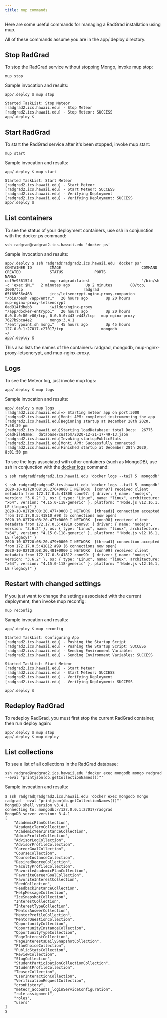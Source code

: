 ```yaml
---
title: mup commands
---
```


Here are some useful commands for managing a RadGrad installation using mup.

All of these commands assume you are in the app/.deploy directory.

## Stop RadGrad

To stop the RadGrad service without stopping Mongo, invoke mup stop:

```shell
mup stop
```

Sample invocation and results:

```shell
app/.deploy $ mup stop

Started TaskList: Stop Meteor
[radgrad2.ics.hawaii.edu] - Stop Meteor
[radgrad2.ics.hawaii.edu] - Stop Meteor: SUCCESS
app/.deploy $
```

## Start RadGrad

To start the RadGrad service after it's been stopped, invoke mup start:

```shell
mup start
```
Sample invocation and results:

```shell
app/.deploy $ mup start

Started TaskList: Start Meteor
[radgrad2.ics.hawaii.edu] - Start Meteor
[radgrad2.ics.hawaii.edu] - Start Meteor: SUCCESS
[radgrad2.ics.hawaii.edu] - Verifying Deployment
[radgrad2.ics.hawaii.edu] - Verifying Deployment: SUCCESS
app/.deploy $
```

## List containers

To see the status of your deployment containers, use ssh in conjunction with the docker ps command:

```shell
ssh radgrad@radgrad2.ics.hawaii.edu 'docker ps'
```

Sample invocation and results:

```shell
app/.deploy $ ssh radgrad@radgrad2.ics.hawaii.edu 'docker ps'
CONTAINER ID        IMAGE                                    COMMAND                  CREATED             STATUS              PORTS                                      NAMES
ccf9e956152d        mup-radgrad:latest                       "/bin/sh -c 'exec $M…"   2 minutes ago       Up 2 minutes        80/tcp, 3000/tcp                           radgrad
65f89656e468        jrcs/letsencrypt-nginx-proxy-companion   "/bin/bash /app/entr…"   20 hours ago        Up 20 hours                                                    mup-nginx-proxy-letsencrypt
6ad914fdbeb3        jwilder/nginx-proxy                      "/app/docker-entrypo…"   20 hours ago        Up 20 hours         0.0.0.0:80->80/tcp, 0.0.0.0:443->443/tcp   mup-nginx-proxy
7627b9bca4e2        mongo:3.4.1                              "/entrypoint.sh mong…"   45 hours ago        Up 45 hours         127.0.0.1:27017->27017/tcp                 mongodb
~/
app/.deploy $
```

This also lists the names of the containers: radgrad, mongodb, mup-nginx-proxy-letsencrypt, and mup-nginx-proxy.

## Logs

To see the Meteor log, just invoke mup logs:

```shell
app/.deploy $ mup logs
```

Sample invocation and results:

```shell
app/.deploy $ mup logs
[radgrad2.ics.hawaii.edu]=> Starting meteor app on port:3000
[radgrad2.ics.hawaii.edu]Monti APM: completed instrumenting the app
[radgrad2.ics.hawaii.edu]Beginning startup at December 28th 2020, 7:58:39 pm
[radgrad2.ics.hawaii.edu]Starting loadDatabase: total Docs:  26775 loadFileName:  database/custom/2020-12-21-17-49-13.json
[radgrad2.ics.hawaii.edu]Invoking startupPublicStats
[radgrad2.ics.hawaii.edu]Monti APM: Successfully connected
[radgrad2.ics.hawaii.edu]Finished startup at December 28th 2020, 8:01:50 pm
```

To see the logs associated with other containers (such as MongoDB), use ssh in conjunction with the [docker logs](https://docs.docker.com/engine/reference/commandline/logs/) command:

```shell
$ ssh radgrad@radgrad2.ics.hawaii.edu 'docker logs --tail 5  mongodb'
```

```shell
$ ssh radgrad@radgrad2.ics.hawaii.edu 'docker logs --tail 5  mongodb'
2020-10-02T20:08:20.276+0000 I NETWORK  [conn97] received client metadata from 172.17.0.5:41808 conn97: { driver: { name: "nodejs", version: "3.6.2" }, os: { type: "Linux", name: "linux", architecture: "x64", version: "4.15.0-118-generic" }, platform: "'Node.js v12.16.1, LE (legacy)" }
2020-10-02T20:08:20.477+0000 I NETWORK  [thread1] connection accepted from 172.17.0.5:41810 #98 (5 connections now open)
2020-10-02T20:08:20.477+0000 I NETWORK  [conn98] received client metadata from 172.17.0.5:41810 conn98: { driver: { name: "nodejs", version: "3.6.2" }, os: { type: "Linux", name: "linux", architecture: "x64", version: "4.15.0-118-generic" }, platform: "'Node.js v12.16.1, LE (legacy)" }
2020-10-02T20:08:20.479+0000 I NETWORK  [thread1] connection accepted from 172.17.0.5:41812 #99 (6 connections now open)
2020-10-02T20:08:20.481+0000 I NETWORK  [conn99] received client metadata from 172.17.0.5:41812 conn99: { driver: { name: "nodejs", version: "3.6.2" }, os: { type: "Linux", name: "linux", architecture: "x64", version: "4.15.0-118-generic" }, platform: "'Node.js v12.16.1, LE (legacy)" }
```
## Restart with changed settings

If you just want to change the settings associated with the current deployment, then invoke mup reconfig:

```shell
mup reconfig
```

Sample invocation and results:

```shell
app/.deploy $ mup reconfig

Started TaskList: Configuring App
[radgrad2.ics.hawaii.edu] - Pushing the Startup Script
[radgrad2.ics.hawaii.edu] - Pushing the Startup Script: SUCCESS
[radgrad2.ics.hawaii.edu] - Sending Environment Variables
[radgrad2.ics.hawaii.edu] - Sending Environment Variables: SUCCESS

Started TaskList: Start Meteor
[radgrad2.ics.hawaii.edu] - Start Meteor
[radgrad2.ics.hawaii.edu] - Start Meteor: SUCCESS
[radgrad2.ics.hawaii.edu] - Verifying Deployment
[radgrad2.ics.hawaii.edu] - Verifying Deployment: SUCCESS

app/.deploy $
```

## Redeploy RadGrad

To redeploy RadGrad, you must first stop the current RadGrad container, then run deploy again:

```shell
app/.deploy $ mup stop
app/.deploy $ mup deploy
```

## List collections

To see a list of all collections in the RadGrad database:

```shell
ssh radgrad@radgrad2.ics.hawaii.edu 'docker exec mongodb mongo radgrad --eval "printjson(db.getCollectionNames())"'
```

Sample invocation and results:

```shell
$ ssh radgrad@radgrad2.ics.hawaii.edu 'docker exec mongodb mongo radgrad --eval "printjson(db.getCollectionNames())"'
MongoDB shell version v3.4.1
connecting to: mongodb://127.0.0.1:27017/radgrad
MongoDB server version: 3.4.1
[
	"AcademicPlanCollection",
	"AcademicTermCollection",
	"AcademicYearInstanceCollection",
	"AdminProfileCollection",
	"AdvisorLogCollection",
	"AdvisorProfileCollection",
	"CareerGoalCollection",
	"CourseCollection",
	"CourseInstanceCollection",
	"DesiredDegreeCollection",
	"FacultyProfileCollection",
	"FavoriteAcademicPlanCollection",
	"FavoriteCareerGoalCollection",
	"FavoriteInterestCollection",
	"FeedCollection",
	"FeedbackInstanceCollection",
	"HelpMessageCollection",
	"IceSnapshotCollection",
	"InterestCollection",
	"InterestTypeCollection",
	"MentorAnswerCollection",
	"MentorProfileCollection",
	"MentorQuestionCollection",
	"OpportunityCollection",
	"OpportunityInstanceCollection",
	"OpportunityTypeCollection",
	"PageInterestCollection",
	"PageInterestsDailySnapshotCollection",
	"PlanChoiceCollection",
	"PublicStatsCollection",
	"ReviewCollection",
	"SlugCollection",
	"StudentParticipationCollectionCollection",
	"StudentProfileCollection",
	"TeaserCollection",
	"UserInteractionCollection",
	"VerificationRequestCollection",
	"cronHistory",
	"meteor_accounts_loginServiceConfiguration",
	"role-assignment",
	"roles",
	"users"
]
$
```

